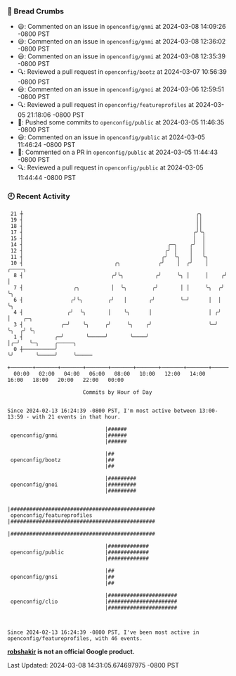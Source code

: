 ### 🍞 Bread Crumbs

 * 😃: Commented on an issue in `openconfig/gnmi` at 2024-03-08 14:09:26 -0800 PST
 * 😃: Commented on an issue in `openconfig/gnmi` at 2024-03-08 12:36:02 -0800 PST
 * 😃: Commented on an issue in `openconfig/gnmi` at 2024-03-08 12:35:39 -0800 PST
 * 🔍: Reviewed a pull request in  `openconfig/bootz` at 2024-03-07 10:56:39 -0800 PST
 * 😃: Commented on an issue in `openconfig/gnoi` at 2024-03-06 12:59:51 -0800 PST
 * 🔍: Reviewed a pull request in  `openconfig/featureprofiles` at 2024-03-05 21:18:06 -0800 PST
 * 🚢: Pushed some commits to `openconfig/public` at 2024-03-05 11:46:35 -0800 PST
 * 😃: Commented on an issue in `openconfig/public` at 2024-03-05 11:46:24 -0800 PST
 * 💬: Commented on a PR in  `openconfig/public` at 2024-03-05 11:44:43 -0800 PST
 * 🔍: Reviewed a pull request in  `openconfig/public` at 2024-03-05 11:44:44 -0800 PST

### 🕘 Recent Activity
```
 21 ┼                                                       ╭╮
 19 ┤                                                       ││
 18 ┤                                                       ││
 17 ┤                                                      ╭╯╰╮
 15 ┤                                                      │  │
 14 ┤                                              ╭─╮    ╭╯  │
 12 ┤                                             ╭╯ │    │   │
 11 ┤                                            ╭╯  ╰╮   │   ╰╮
 10 ┤                             ╭╮            ╭╯    │  ╭╯    │     ╭────╮
  8 ┤                            ╭╯╰╮          ╭╯     ╰╮ │     │    ╭╯    │
  7 ┤                ╭╮          │  ╰╮        ╭╯       │ │     ╰╮  ╭╯     ╰╮
  6 ┤               ╭╯╰╮        ╭╯   │       ╭╯        ╰─╯      │  │       ╰╮
  4 ┤              ╭╯  ╰╮       │    ╰╮      │                  │ ╭╯        │    ╭─╮
  3 ┤            ╭─╯    ╰╮     ╭╯     ╰╮    ╭╯                  ╰─╯         ╰╮  ╭╯ ╰╮
  1 ┤          ╭─╯       ╰─────╯       ╰────╯                                │╭─╯   ╰─╮     ╭─────╮
  0 ┼──────────╯                                                             ╰╯       ╰─────╯     ╰─────
    +───────+───────+───────+───────+───────+───────+───────+───────+───────+───────+───────+───────+────
  00:00   02:00   04:00   06:00   08:00   10:00   12:00   14:00   16:00   18:00   20:00   22:00   00:00   

						Commits by Hour of Day


Since 2024-02-13 16:24:39 -0800 PST, I'm most active between 13:00-13:59 - with 21 events in that hour.

```



```
                               |######
 openconfig/gnmi               |######
                               |######

                               |##
 openconfig/bootz              |##
                               |##

                               |#########
 openconfig/gnoi               |#########
                               |#########

                               |##############################################
 openconfig/featureprofiles    |##############################################
                               |##############################################

                               |#############
 openconfig/public             |#############
                               |#############

                               |##
 openconfig/gnsi               |##
                               |##

                               |######################
 openconfig/clio               |######################
                               |######################



Since 2024-02-13 16:24:39 -0800 PST, I've been most active in openconfig/featureprofiles, with 46 events.

```
**[robshakir](mailto:robjs@google.com) is not an official Google product.**  


Last Updated: 2024-03-08 14:31:05.674697975 -0800 PST
